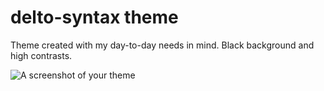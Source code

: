 # delto-syntax theme

Theme created with my day-to-day needs in mind. Black background and high contrasts.

![A screenshot of your theme](https://f.cloud.github.com/assets/69169/2289498/4c3cb0ec-a009-11e3-8dbd-077ee11741e5.gif)
